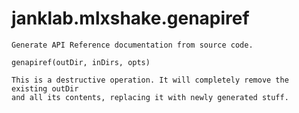 # janklab.mlxshake.genapiref

```text
Generate API Reference documentation from source code.

genapiref(outDir, inDirs, opts)

This is a destructive operation. It will completely remove the existing outDir
and all its contents, replacing it with newly generated stuff.

```

